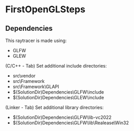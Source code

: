 # FirstOpenGLSteps

## Dependencies
This raytracer is made using:
- GLFW
- GLEW

(C/C++ - Tab) Set additional include directories:
- src\vendor
- src\Framework
- src\Framework\GLAPI
- $(SolutionDir)Dependencies\GLFW\include
- $(SolutionDir)Dependencies\GLEW\include

(Linker - Tab) Set additional library directories:
- $(SolutionDir)Dependencies\GLFW\lib-vc2022
- $(SolutionDir)Dependencies\GLFW\lib\Realease\Win32
